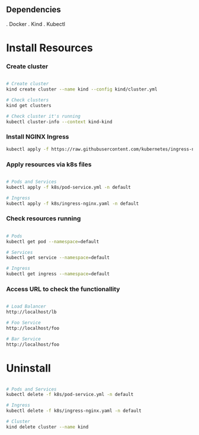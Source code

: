 ## Dependencies

. Docker
. Kind
. Kubectl

# Install Resources

### Create cluster

```bash

# Create cluster
kind create cluster --name kind --config kind/cluster.yml

# Check clusters
kind get clusters

# Check cluster it's running
kubectl cluster-info --context kind-kind

```

### Install NGINX Ingress

```bash
kubectl apply -f https://raw.githubusercontent.com/kubernetes/ingress-nginx/main/deploy/static/provider/kind/deploy.yaml
```

### Apply resources via k8s files

```bash

# Pods and Services
kubectl apply -f k8s/pod-service.yml -n default

# Ingress
kubectl apply -f k8s/ingress-nginx.yaml -n default

```

### Check resources running

```bash

# Pods
kubectl get pod --namespace=default

# Services
kubectl get service --namespace=default

# Ingress
kubectl get ingress --namespace=default

```

### Access URL to check the functionallity

```bash

# Load Balancer
http://localhost/lb

# Foo Service
http://localhost/foo

# Bar Service
http://localhost/foo

```


# Uninstall

```bash

# Pods and Services
kubectl delete -f k8s/pod-service.yml -n default

# Ingress
kubectl delete -f k8s/ingress-nginx.yaml -n default

# Cluster
kind delete cluster --name kind

```


